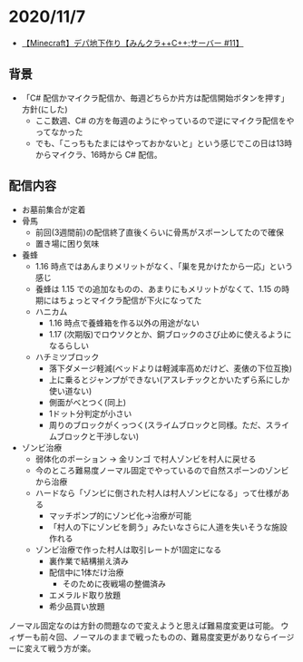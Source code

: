 # 2020/11/7

- [【Minecraft】デパ地下作り【みんクラ++C++;サーバー #11】](https://youtu.be/-iWIfmOsLvs)

## 背景

- 「C# 配信かマイクラ配信か、毎週どちらか片方は配信開始ボタンを押す」方針(にした)
  - ここ数週、C# の方を毎週のようにやっているので逆にマイクラ配信をやってなかった
  - でも、「こっちもたまにはやっておかないと」という感じでこの日は13時からマイクラ、16時から C# 配信。

## 配信内容

- お墓前集合が定着
- 骨馬
  - 前回(3週間前)の配信終了直後くらいに骨馬がスポーンしてたので確保
  - 置き場に困り気味
- 養蜂
  - 1.16 時点ではあんまりメリットがなく、「巣を見かけたから一応」という感じ
  - 養蜂は 1.15 での追加なものの、あまりにもメリットがなくて、1.15 の時期にはちょっとマイクラ配信が下火になってた
  - ハニカム
    - 1.16 時点で養蜂箱を作る以外の用途がない
    - 1.17 (次期版)でロウソクとか、銅ブロックのさび止めに使えるようになるらしい
  - ハチミツブロック
    - 落下ダメージ軽減(ベッドよりは軽減率高めだけど、麦俵の下位互換)
    - 上に乗るとジャンプができない(アスレチックとかいたずら系にしか使い道ない)
    - 側面がべとつく(同上)
    - 1ドット分判定が小さい
    - 周りのブロックがくっつく(スライムブロックと同様。ただ、スライムブロックと干渉しない)
- ゾンビ治療
  - 弱体化のポーション → 金リンゴ で村人ゾンビを村人に戻せる
  - 今のところ難易度ノーマル固定でやっているので自然スポーンのゾンビから治療
  - ハードなら「ゾンビに倒された村人は村人ゾンビになる」って仕様がある
    - マッチポンプ的にゾンビ化→治療が可能
    - 「村人の下にゾンビを飼う」みたいなさらに人道を失いそうな施設作れる
  - ゾンビ治療で作った村人は取引レートが1固定になる
    - 裏作業で結構揃え済み
    - 配信中に1体だけ治療
      - そのために夜戦場の整備済み
    - エメラルド取り放題
    - 希少品買い放題

ノーマル固定なのは方針の問題なので変えようと思えば難易度変更は可能。
ウィザーも前々回、ノーマルのままで戦ったものの、難易度変更がありならイージーに変えて戦う方が楽。
